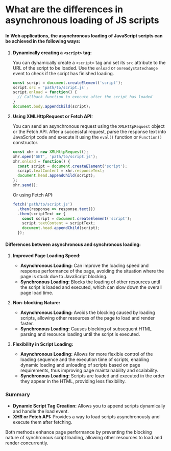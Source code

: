 # What are the differences in asynchronous loading of JS scripts

### 

#### In Web applications, the asynchronous loading of JavaScript scripts can be achieved in the following ways:

1. **Dynamically creating a `<script>` tag:**

   You can dynamically create a `<script>` tag and set its `src` attribute to the URL of the script to be loaded. Use the `onload` or `onreadystatechange` event to check if the script has finished loading.

   ```javascript
   const script = document.createElement('script');
   script.src = 'path/to/script.js';
   script.onload = function() {
     // Callback function to execute after the script has loaded
   }
   document.body.appendChild(script);
   ```

2. **Using XMLHttpRequest or Fetch API:**

   You can send an asynchronous request using the `XMLHttpRequest` object or the Fetch API. After a successful request, parse the response text into JavaScript code and execute it using the `eval()` function or `Function()` constructor.

   ```javascript
   const xhr = new XMLHttpRequest();
   xhr.open('GET', 'path/to/script.js');
   xhr.onload = function() {
     const script = document.createElement('script');
     script.textContent = xhr.responseText;
     document.head.appendChild(script);
   };
   xhr.send();
   ```

   Or using Fetch API:

   ```javascript
   fetch('path/to/script.js')
     .then(response => response.text())
     .then(scriptText => {
       const script = document.createElement('script');
       script.textContent = scriptText;
       document.head.appendChild(script);
     });
   ```

#### Differences between asynchronous and synchronous loading:

1. **Improved Page Loading Speed:**
   - **Asynchronous Loading:** Can improve the loading speed and response performance of the page, avoiding the situation where the page is stuck due to JavaScript blocking.
   - **Synchronous Loading:** Blocks the loading of other resources until the script is loaded and executed, which can slow down the overall page load time.

2. **Non-blocking Nature:**
   - **Asynchronous Loading:** Avoids the blocking caused by loading scripts, allowing other resources of the page to load and render faster.
   - **Synchronous Loading:** Causes blocking of subsequent HTML parsing and resource loading until the script is executed.

3. **Flexibility in Script Loading:**
   - **Asynchronous Loading:** Allows for more flexible control of the loading sequence and the execution time of scripts, enabling dynamic loading and unloading of scripts based on page requirements, thus improving page maintainability and scalability.
   - **Synchronous Loading:** Scripts are loaded and executed in the order they appear in the HTML, providing less flexibility.

### Summary

- **Dynamic Script Tag Creation:** Allows you to append scripts dynamically and handle the load event.
- **XHR or Fetch API:** Provides a way to load scripts asynchronously and execute them after fetching.

Both methods enhance page performance by preventing the blocking nature of synchronous script loading, allowing other resources to load and render concurrently.